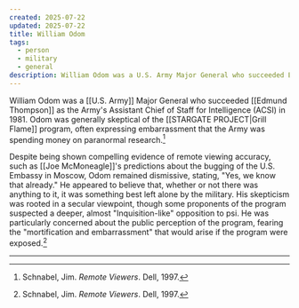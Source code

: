 ```yaml
---
created: 2025-07-22
updated: 2025-07-22
title: William Odom
tags:
  - person
  - military
  - general
description: William Odom was a U.S. Army Major General who succeeded Ed Thompson as the Army's Assistant Chief of Staff for Intelligence (ACSI).
---
```

William Odom was a [[U.S. Army]] Major General who succeeded [[Edmund Thompson]] as the Army's Assistant Chief of Staff for Intelligence (ACSI) in 1981. Odom was generally skeptical of the [[STARGATE PROJECT|Grill Flame]] program, often expressing embarrassment that the Army was spending money on paranormal research.[^1]

Despite being shown compelling evidence of remote viewing accuracy, such as [[Joe McMoneagle]]'s predictions about the bugging of the U.S. Embassy in Moscow, Odom remained dismissive, stating, "Yes, we know that already." He appeared to believe that, whether or not there was anything to it, it was something best left alone by the military. His skepticism was rooted in a secular viewpoint, though some proponents of the program suspected a deeper, almost "Inquisition-like" opposition to psi. He was particularly concerned about the public perception of the program, fearing the "mortification and embarrassment" that would arise if the program were exposed.[^1]

---

[^1]: Schnabel, Jim. *Remote Viewers*. Dell, 1997.